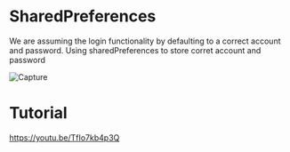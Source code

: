 # SharedPreferences
We are assuming the login functionality by defaulting to a correct account and password. Using sharedPreferences to store corret account and password


![Capture](https://user-images.githubusercontent.com/59957741/93852993-3c6d7600-fcdd-11ea-86f1-be2bb5e67b86.PNG)


# Tutorial
https://youtu.be/TfIo7kb4p3Q
